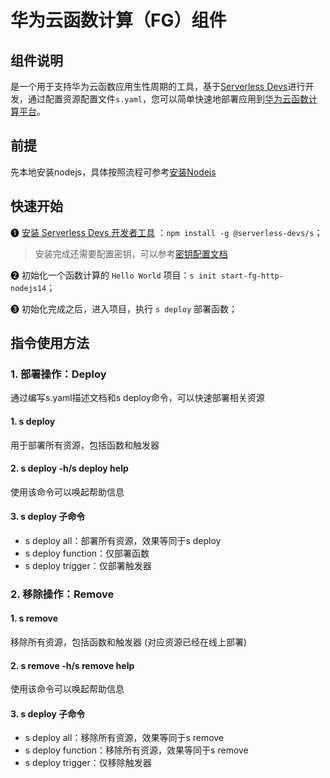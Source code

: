 # 华为云函数计算（FG）组件
## 组件说明
是一个用于支持华为云函数应用生性周期的工具，基于[Serverless Devs](https://www.serverless-devs.com/)进行开发，通过配置资源配置文件`s.yaml`，您可以简单快速地部署应用到[华为云函数计算平台](https://www.huaweicloud.com/product/functiongraph.html)。

## 前提
先本地安装nodejs，具体按照流程可参考[安装Nodejs](https://zhuanlan.zhihu.com/p/442215189)

## 快速开始
❶ [安装 Serverless Devs 开发者工具](https://github.com/Serverless-Devs/Serverless-Devs/blob/master/docs/zh/install.md) ：`npm install -g @serverless-devs/s`； 
> 安装完成还需要配置密钥，可以参考[密钥配置文档](./docs/zh/config.md)   

❷ 初始化一个函数计算的 `Hello World` 项目：`s init start-fg-http-nodejs14`；

❸ 初始化完成之后，进入项目，执行 `s deploy` 部署函数；

## 指令使用方法
### 1. 部署操作：Deploy
通过编写s.yaml描述文档和s deploy命令，可以快速部署相关资源

#### 1. s deploy
用于部署所有资源，包括函数和触发器

#### 2. s deploy -h/s deploy help
使用该命令可以唤起帮助信息

#### 3. s deploy <sub-command>子命令
- s deploy all：部署所有资源，效果等同于s deploy
- s deploy function：仅部署函数
- s deploy trigger：仅部署触发器

### 2. 移除操作：Remove
#### 1. s remove
移除所有资源，包括函数和触发器 (对应资源已经在线上部署)

#### 2. s remove -h/s remove help
使用该命令可以唤起帮助信息

#### 3. s deploy <sub-command>子命令
- s deploy all：移除所有资源，效果等同于s remove
- s deploy function：移除所有资源，效果等同于s remove
- s deploy trigger：仅移除触发器
